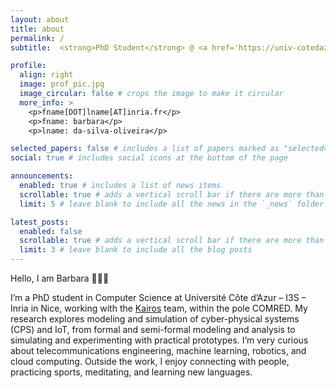 ```yaml
---
layout: about
title: about
permalink: /
subtitle:  <strong>PhD Student</strong> @ <a href='https://univ-cotedazur.fr/'>Université Côte d'Azur, France</a> @ <a href='https://www.i3s.unice.fr/'>I3S, France</a> @ <a href='https://www.inria.fr/'>Inria, France</a>

profile:
  align: right
  image: prof_pic.jpg
  image_circular: false # crops the image to make it circular
  more_info: >
    <p>fname[DOT]lname[AT]inria.fr</p>
    <p>fname: barbara</p>
    <p>lname: da-silva-oliveira</p>

selected_papers: false # includes a list of papers marked as "selected={true}"
social: true # includes social icons at the bottom of the page

announcements:
  enabled: true # includes a list of news items
  scrollable: true # adds a vertical scroll bar if there are more than 3 news items
  limit: 5 # leave blank to include all the news in the `_news` folder

latest_posts:
  enabled: false
  scrollable: true # adds a vertical scroll bar if there are more than 3 new posts items
  limit: 3 # leave blank to include all the blog posts
---
```


Hello, I am Barbara 🙋🏻‍♀️

I’m a PhD student in Computer Science at Université Côte d’Azur – I3S – Inria in Nice, working with the <a href="https://team.inria.fr/kairos/">Kairos</a> team, within the pole COMRED.
My research explores modeling and simulation of cyber-physical systems (CPS) and IoT, from formal and semi-formal modeling and analysis to simulating and experimenting with practical prototypes. I’m very curious about telecommunications engineering, machine learning, robotics, and cloud computing.
Outside the work, I enjoy connecting with people, practicing sports, meditating, and learning new languages.
